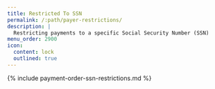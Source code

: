 ```yaml
---
title: Restricted To SSN
permalink: /:path/payer-restrictions/
description: |
  Restricting payments to a specific Social Security Number (SSN)
menu_order: 2900
icon:
  content: lock
  outlined: true
---
```


{% include payment-order-ssn-restrictions.md %}
